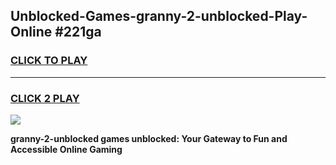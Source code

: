 
## Unblocked-Games-granny-2-unblocked-Play-Online #221ga
<h3>
<a href="https://news.freeplayer.one?title=granny-2-unblocked&ref=3">CLICK TO PLAY</a></h3>
<hr>

<h3>
<a href="https://news.freeplayer.one?title=granny-2-unblocked&ref=3">CLICK 2 PLAY</a>
  
</h3>

<a href="https://news.freeplayer.one?title=granny-2-unblocked&ref=3"><img src="https://clearcache.store/games.png"></a>


**granny-2-unblocked games unblocked: Your Gateway to Fun and Accessible Online Gaming**
